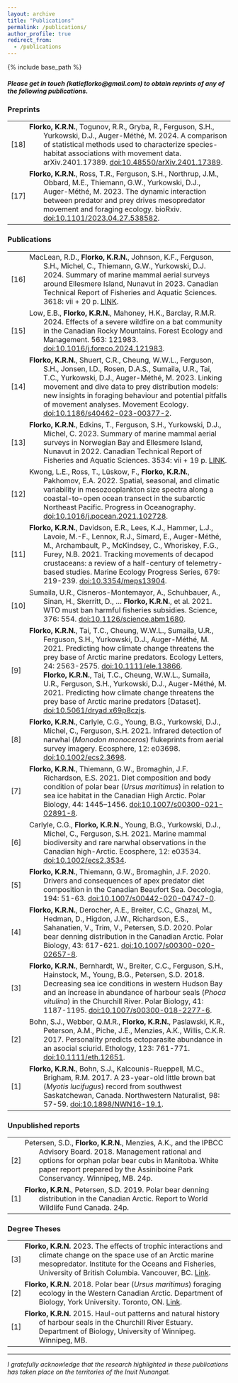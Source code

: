 ```yaml
---
layout: archive
title: "Publications"
permalink: /publications/
author_profile: true
redirect_from:
  - /publications
---
```


{% include base_path %}
<h5>Please get in touch (katieflorko@gmail.com) to obtain reprints of any of the following publications.</h5>

<h3>Preprints</h3>
<table class="tg" style="font-size: 16px;">
    <tbody>
        <tr>
            <td width="5%">[18]</td>
            <td width="95%" style="text-indent: -2em; padding-left: 2em;">
                <strong>Florko, K.R.N.</strong>, Togunov, R.R., Gryba, R., Ferguson, S.H., Yurkowski, D.J., Auger-Méthé, M. 2024. A comparison of statistical methods used to characterize species-habitat associations with movement data. arXiv.2401.17389. <a href="https://arxiv.org/abs/2401.17389" rel="noopener noreferrer">doi:10.48550/arXiv.2401.17389</a>.
            </td>
        </tr>
        <tr>
            <td width="5%">[17]</td>
            <td width="95%" style="text-indent: -2em; padding-left: 2em;">
                <strong>Florko, K.R.N.</strong>, Ross, T.R., Ferguson, S.H., Northrup, J.M., Obbard, M.E., Thiemann, G.W., Yurkowski, D.J., Auger-Méthé, M. 2023. The dynamic interaction between predator and prey drives mesopredator movement and foraging ecology. bioRxiv. <a href="https://www.biorxiv.org/content/10.1101/2023.04.27.538582v1" rel="noopener noreferrer">doi:10.1101/2023.04.27.538582</a>.
            </td>
        </tr>
    </tbody>
</table>


<h3>Publications</h3>
<table class="tg" style="font-size: 16px;">
    <tbody>
              <tr>
            <td width="5%">[16]</td>
            <td width="95%" style="text-indent: -2em; padding-left: 2em;">
                MacLean, R.D., <strong>Florko, K.R.N.</strong>, Johnson, K.F., Ferguson, S.H., Michel, C., Thiemann, G.W., Yurkowski, D.J. 2024. Summary of marine mammal aerial surveys around Ellesmere Island, Nunavut in 2023. Canadian Technical Report of Fisheries and Aquatic Sciences. 3618: vii + 20 p.
                <a href="https://drive.google.com/file/d/1JveNgvSrNwpCHy_BKPqErORLpry3zoHZ/view?usp=sharing" target="_blank" rel="noopener noreferrer">LINK</a>.
            </td>
                        <tr>
            <td width="5%">[15]</td>
            <td width="95%" style="text-indent: -2em; padding-left: 2em;">
                Low, E.B., <strong>Florko, K.R.N.</strong>, Mahoney, H.K., Barclay, R.M.R. 2024. Effects of a severe wildfire on a bat community in the Canadian Rocky Mountains. Forest Ecology and Management. 563: 121983.
                <a href="https://www.sciencedirect.com/science/article/pii/S0378112724002950" target="_blank" rel="noopener noreferrer">doi:10.1016/j.foreco.2024.121983</a>.
            </td>
        </tr>
        </tr>
        <tr>
            <td width="5%">[14]</td>
            <td width="95%" style="text-indent: -2em; padding-left: 2em;">
                <strong>Florko, K.R.N.</strong>, Shuert, C.R., Cheung, W.W.L., Ferguson, S.H., Jonsen, I.D., Rosen, D.A.S., Sumaila, U.R., Tai, T.C., Yurkowski, D.J., Auger-Méthé, M. 2023. Linking movement and dive data to prey distribution models: new insights in foraging behaviour and potential pitfalls of movement analyses. Movement Ecology.
                <a href="https://movementecologyjournal.biomedcentral.com/articles/10.1186/s40462-023-00377-2" rel="noopener noreferrer">doi:10.1186/s40462-023-00377-2</a>.
            </td>
        </tr>
        <tr>
            <td width="5%">[13]</td>
            <td width="95%" style="text-indent: -2em; padding-left: 2em;">
                <strong>Florko, K.R.N.</strong>, Edkins, T., Ferguson, S.H., Yurkowski, D.J., Michel, C. 2023. Summary of marine mammal aerial surveys in Norwegian Bay and Ellesmere Island, Nunavut in 2022. Canadian Technical Report of Fisheries and Aquatic Sciences. 3534: vii + 19 p.
                <a href="https://drive.google.com/file/d/1xajINB478e7KbqZkScmsDB7giy_JJnaL/view?usp=sharing" target="_blank" rel="noopener noreferrer">LINK</a>.
            </td>
        </tr>
        <tr>
            <td width="5%">[12]</td>
            <td width="95%" style="text-indent: -2em; padding-left: 2em;">
                Kwong, L.E., Ross, T., Lüskow, F., <strong>Florko, K.R.N.</strong>, Pakhomov, E.A. 2022. Spatial, seasonal, and climatic variability in mesozooplankton size spectra along a coastal-to-open ocean transect in the subarctic Northeast Pacific. Progress in Oceanography.
                <a href="https://www.sciencedirect.com/science/article/pii/S0079661121002111?via%3Dihub" rel="noopener noreferrer">doi:10.1016/j.pocean.2021.102728</a>.
            </td>
        </tr>
        <tr>
    <td width="5%">[11]</td>
    <td width="95%" style="text-indent: -2em; padding-left: 2em;">
        <strong>Florko, K.R.N.</strong>, Davidson, E.R., Lees, K.J., Hammer, L.J., Lavoie, M.-F., Lennox, R.J., Simard, E., Auger-Méthé, M., Archambault, P., McKindsey, C., Whoriskey, F.G., Furey, N.B. 2021. Tracking movements of decapod crustaceans: a review of a half-century of telemetry-based studies. Marine Ecology Progress Series, 679: 219-239.
        <a href="https://www.int-res.com/abstracts/meps/v679/p219-239/" rel="noopener noreferrer">doi:10.3354/meps13904</a>.
    </td>
</tr>
<tr>
    <td width="5%">[10]</td>
    <td width="95%" style="text-indent: -2em; padding-left: 2em;">
        Sumaila, U.R., Cisneros-Montemayor, A., Schuhbauer, A., Sinan, H., Skerritt, D., … <strong>Florko, K.R.N.</strong>, et al. 2021. WTO must ban harmful fisheries subsidies. Science, 376: 554.
        <a href="https://www.science.org/doi/10.1126/science.abm1680#:~:text=To%20curb%20overfishing%2C%20biodiversity%20degradation,keep%20market%20prices%20artificially%20high" rel="noopener noreferrer">doi:10.1126/science.abm1680</a>.
    </td>
</tr>
<tr>
    <td width="5%">[9]</td>
    <td width="95%" style="text-indent: -2em; padding-left: 2em;">
        <strong>Florko, K.R.N.</strong>, Tai, T.C., Cheung, W.W.L., Sumaila, U.R., Ferguson, S.H., Yurkowski, D.J., Auger-Méthé, M. 2021. Predicting how climate change threatens the prey base of Arctic marine predators. Ecology Letters, 24: 2563-2575.
        <a href="https://drive.google.com/file/d/1Kr7aG1Dw4RogpZAD_7s6yjVBYjwkYauy/view" rel="noopener noreferrer">doi:10.1111/ele.13866</a>.
        <br>
        <strong>Florko, K.R.N.</strong>, Tai, T.C., Cheung, W.W.L., Sumaila, U.R., Ferguson, S.H., Yurkowski, D.J., Auger-Méthé, M. 2021. Predicting how climate change threatens the prey base of Arctic marine predators [Dataset].
        <a href="https://doi.org/10.5061/dryad.x69p8czjs" rel="noopener noreferrer">doi:10.5061/dryad.x69p8czjs</a>.
    </td>
</tr>
<tr>
    <td width="5%">[8]</td>
    <td width="95%" style="text-indent: -2em; padding-left: 2em;">
        <strong>Florko, K.R.N.</strong>, Carlyle, C.G., Young, B.G., Yurkowski, D.J., Michel, C., Ferguson, S.H. 2021. Infrared detection of narwhal (<i>Monodon monoceros</i>) flukeprints from aerial survey imagery. Ecosphere, 12: e03698.
        <a href="https://esajournals.onlinelibrary.wiley.com/doi/10.1002/ecs2.3698?af=R" rel="noopener noreferrer">doi:10.1002/ecs2.3698</a>.
    </td>
</tr>
<tr>
    <td width="5%">[7]</td>
    <td width="95%" style="text-indent: -2em; padding-left: 2em;">
        <strong>Florko, K.R.N.</strong>, Thiemann, G.W., Bromaghin, J.F. Richardson, E.S. 2021. Diet composition and body condition of polar bear (<i>Ursus maritimus</i>) in relation to sea ice habitat in the Canadian High Arctic. Polar Biology, 44: 1445–1456.
        <a href="https://drive.google.com/file/d/1iczs5N79JPgvhP44h-ZVEM4kwocxQ7kp/view" rel="noopener noreferrer">doi:10.1007/s00300-021-02891-8</a>.
    </td>
</tr>
<tr>
    <td width="5%">[6]</td>
    <td width="95%" style="text-indent: -2em; padding-left: 2em;">
        Carlyle, C.G., <strong>Florko, K.R.N.</strong>, Young, B.G., Yurkowski, D.J., Michel, C., Ferguson, S.H. 2021. Marine mammal biodiversity and rare narwhal observations in the Canadian high-Arctic. Ecosphere, 12: e03534.
        <a href="https://esajournals.onlinelibrary.wiley.com/doi/full/10.1002/ecs2.3534" target="_blank" rel="noopener noreferrer">doi:10.1002/ecs2.3534</a>.
    </td>
</tr>
<tr>
    <td width="5%">[5]</td>
    <td width="95%" style="text-indent: -2em; padding-left: 2em;">
        <strong>Florko, K.R.N.</strong>, Thiemann, G.W., Bromaghin, J.F. 2020. Drivers and consequences of apex predator diet composition in the Canadian Beaufort Sea. Oecologia, 194: 51-63.
        <a href="https://link.springer.com/article/10.1007/s00442-020-04747-0" target="_blank" rel="noopener noreferrer">doi:10.1007/s00442-020-04747-0</a>.
    </td>
</tr>
<tr>
    <td width="5%">[4]</td>
    <td width="95%" style="text-indent: -2em; padding-left: 2em;">
        <strong>Florko, K.R.N.</strong>, Derocher, A.E., Breiter, C.C., Ghazal, M., Hedman, D., Higdon, J.W., Richardson, E.S., Sahanatien, V., Trim, V., Petersen, S.D. 2020. Polar bear denning distribution in the Canadian Arctic. Polar Biology, 43: 617-621.
        <a href="https://link.springer.com/article/10.1007/s00300-020-02657-8" target="_blank" rel="noopener noreferrer">doi:10.1007/s00300-020-02657-8</a>.
    </td>
</tr>
<tr>
    <td width="5%">[3]</td>
    <td width="95%" style="text-indent: -2em; padding-left: 2em;">
        <strong>Florko, K.R.N.</strong>, Bernhardt, W., Breiter, C.C., Ferguson, S.H., Hainstock, M., Young, B.G., Petersen, S.D. 2018. Decreasing sea ice conditions in western Hudson Bay and an increase in abundance of harbour seals (<i>Phoca vitulina</i>) in the Churchill River. Polar Biology, 41: 1187-1195.
        <a href="https://link.springer.com/article/10.1007%2Fs00300-018-2277-6" target="_blank" rel="noopener noreferrer">doi:10.1007/s00300-018-2277-6</a>.
    </td>
</tr>
<tr>
    <td width="5%">[2]</td>
    <td width="95%" style="text-indent: -2em; padding-left: 2em;">
        Bohn, S.J., Webber, Q.M.R., <strong>Florko, K.R.N.</strong>, Paslawski, K.R., Peterson, A.M., Piche, J.E., Menzies, A.K., Willis, C.K.R. 2017. Personality predicts ectoparasite abundance in an asocial sciurid. Ethology, 123: 761-771.
        <a href="https://onlinelibrary.wiley.com/doi/full/10.1111/eth.12651" target="_blank" rel="noopener noreferrer">doi:10.1111/eth.12651</a>.
    </td>
</tr>
<tr>
    <td width="5%">[1]</td>
    <td width="95%" style="text-indent: -2em; padding-left: 2em;">
        <strong>Florko, K.R.N.</strong>, Bohn, S.J., Kalcounis-Rueppell, M.C., Brigham, R.M. 2017. A 23-year-old little brown bat (<i>Myotis lucifugus</i>) record from southwest Saskatchewan, Canada. Northwestern Naturalist, 98: 57-59. <a href="https://bioone.org/journals/northwestern-naturalist/volume-98/issue-1/NWN16-19.1/A-23-Year-Old-Little-Brown-Bat-Myotis-lucifugus-Record/10.1898/NWN16-19.1.short#:~:text=On%2031%20May%202015%2C%20we,oldest%20bat%20record%20in%20Saskatchewan." target="_blank" rel="noopener noreferrer">doi:10.1898/NWN16-19.1</a>.
       </td>
      </tr>
    </tbody>
</table>




<h3>Unpublished reports</h3>
<table class="tg" style="font-size: 16px;">
    <tbody>
        <tr>
            <td width="5%">[2]</td>
            <td width="95%" style="text-indent: -2em; padding-left: 2em;">
                Petersen, S.D., <strong>Florko, K.R.N.</strong>, Menzies, A.K., and the IPBCC Advisory Board. 2018. Management rational and options for orphan polar bear cubs in Manitoba. White paper report prepared by the Assiniboine Park Conservancy. Winnipeg, MB. 24p.
            </td>
        </tr>
        <tr>
            <td width="5%">[1]</td>
            <td width="95%" style="text-indent: -2em; padding-left: 2em;">
                <strong>Florko, K.R.N.</strong>, Petersen, S.D. 2019. Polar bear denning distribution in the Canadian Arctic. Report to World Wildlife Fund Canada. 24p.
            </td>
        </tr>
    </tbody>
</table>


<h3>Degree Theses</h3>
<table class="tg" style="font-size: 16px;">
    <tbody>
        <tr>
            <td width="5%">[3]</td>
            <td width="95%" style="text-indent: -2em; padding-left: 2em;">
                <strong>Florko, K.R.N.</strong> 2023. The effects of trophic interactions and climate change on the space use of an Arctic marine mesopredator. Institute for the Oceans and Fisheries, University of British Columbia. Vancouver, BC.
                <a href="https://open.library.ubc.ca/soa/cIRcle/collections/ubctheses/24/items/1.0438415" target="_blank" rel="noopener noreferrer">Link</a>.
            </td>
        </tr>
        <tr>
            <td width="5%">[2]</td>
            <td width="95%" style="text-indent: -2em; padding-left: 2em;">
                <strong>Florko, K.R.N.</strong> 2018. Polar bear (<i>Ursus maritimus</i>) foraging ecology in the Western Canadian Arctic. Department of Biology, York University. Toronto, ON.
                <a href="https://yorkspace.library.yorku.ca/items/3a039051-30d8-4fa1-80cd-376da63a3588" target="_blank" rel="noopener noreferrer">Link</a>.
            </td>
        </tr>
        <tr>
            <td width="5%">[1]</td>
            <td width="95%" style="text-indent: -2em; padding-left: 2em;">
                <strong>Florko, K.R.N.</strong> 2015. Haul-out patterns and natural history of harbour seals in the Churchill River Estuary. Department of Biology, University of Winnipeg. Winnipeg, MB.
            </td>
        </tr>
    </tbody>
</table>



---
*I gratefully acknowledge that the research highlighted in these publications has taken place on the territories of the Inuit Nunangat.*

